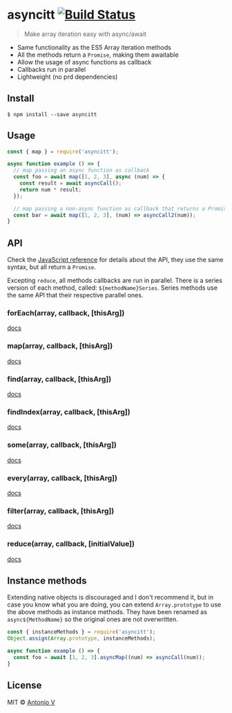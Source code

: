 # asyncitt [![Build Status](https://travis-ci.org/toniov/asyncitt.svg?branch=master)](https://travis-ci.org/toniov/asyncitt)

> Make array iteration easy with async/await

- Same functionality as the ES5 Array iteration methods
- All the methods return a `Promise`, making them awaitable
- Allow the usage of async functions as callback
- Callbacks run in parallel
- Lightweight (no prd dependencies)

## Install

```
$ npm install --save asyncitt
```

## Usage

```js
const { map } = require('asyncitt');

async function example () => {
  // map passing an async function as callback
  const foo = await map([1, 2, 3], async (num) => {
    const result = await asyncCall();
    return num * result;
  });

  // map passing a non-async function as callback that returns a Promise
  const bar = await map([1, 2, 3], (num) => asyncCall2(num));    
}
```


## API

Check the [JavaScript reference](https://developer.mozilla.org/en-US/docs/Web/JavaScript/Reference/Global_Objects/Array) for details about the API, they use the same syntax, but all return a `Promise`.

Excepting `reduce`, all methods callbacks are run in parallel. There is a series version of each method, called: `${methodName}Series`. Series methods use the same API that their respective parallel ones.

### forEach(array, callback, [thisArg])
[docs](https://developer.mozilla.org/en-US/docs/Web/JavaScript/Reference/Global_Objects/Array/forEach)

### map(array, callback, [thisArg])
[docs](https://developer.mozilla.org/en-US/docs/Web/JavaScript/Reference/Global_Objects/Array/map)

### find(array, callback, [thisArg])
[docs](https://developer.mozilla.org/en-US/docs/Web/JavaScript/Reference/Global_Objects/Array/find)

### findIndex(array, callback, [thisArg])
[docs](https://developer.mozilla.org/en-US/docs/Web/JavaScript/Reference/Global_Objects/Array/findIndex)

### some(array, callback, [thisArg])
[docs](https://developer.mozilla.org/en-US/docs/Web/JavaScript/Reference/Global_Objects/Array/some)

### every(array, callback, [thisArg])
[docs](https://developer.mozilla.org/en-US/docs/Web/JavaScript/Reference/Global_Objects/Array/every)

### filter(array, callback, [thisArg])
[docs](https://developer.mozilla.org/en-US/docs/Web/JavaScript/Reference/Global_Objects/Array/filter)

### reduce(array, callback, [initialValue])
[docs](https://developer.mozilla.org/en-US/docs/Web/JavaScript/Reference/Global_Objects/Array/reduce)


## Instance methods

Extending native objects is discouraged and I don't recommend it, but in case you know what you are doing, you can extend `Array.prototype` to use the above methods as instance methods. They have been renamed as `async${MethodName}` so the original ones are not overwritten.

```js
const { instanceMethods } = require('asyncitt');
Object.assign(Array.prototype, instanceMethods);

async function example () => {
  const foo = await [1, 2, 3].asyncMap((num) => asyncCall(num));  
}
```

## License

MIT © [Antonio V](https://github.com/antonvs2)